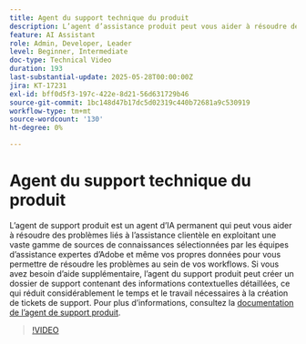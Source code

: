 ```yaml
---
title: Agent du support technique du produit
description: L’agent d’assistance produit peut vous aider à résoudre des problèmes en exploitant une vaste gamme de sources de connaissances sélectionnées par des équipes d’assistance expertes d’Adobe et même vos propres données. Si vous avez besoin d’aide supplémentaire, l’agent du support produit peut maintenant créer un dossier de support avec des informations contextuelles détaillées.
feature: AI Assistant
role: Admin, Developer, Leader
level: Beginner, Intermediate
doc-type: Technical Video
duration: 193
last-substantial-update: 2025-05-28T00:00:00Z
jira: KT-17231
exl-id: bff0d5f3-197c-422e-8d21-56d631729b46
source-git-commit: 1bc148d47b17dc5d02319c440b72681a9c530919
workflow-type: tm+mt
source-wordcount: '130'
ht-degree: 0%

---
```


# Agent du support technique du produit

L’agent de support produit est un agent d’IA permanent qui peut vous aider à résoudre des problèmes liés à l’assistance clientèle en exploitant une vaste gamme de sources de connaissances sélectionnées par les équipes d’assistance expertes d’Adobe et même vos propres données pour vous permettre de résoudre les problèmes au sein de vos workflows. Si vous avez besoin d’aide supplémentaire, l’agent du support produit peut créer un dossier de support contenant des informations contextuelles détaillées, ce qui réduit considérablement le temps et le travail nécessaires à la création de tickets de support. Pour plus d’informations, consultez la [documentation de l’agent de support produit](https://experienceleague.adobe.com/en/docs/experience-platform/ai-assistant/new-features/customer-support).

>[!VIDEO](https://video.tv.adobe.com/v/3443183/?learn=on&enablevpops)
